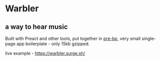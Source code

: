 # Warbler

## a way to hear music

Built with Preact and other tools, put together in [pre-bp](https://github.com/pre-bp/pre-bp),
very small single-page app boilerplate - only 15kb gzipped.

live example - https://warbler.surge.sh/
